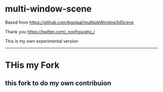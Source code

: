 # multi-window-scene
Based from https://github.com/bgstaal/multipleWindow3dScene

Thank you https://twitter.com/_nonfigurativ_/

This is my own experimental version
*****************************
<h1>THis my Fork</h1>
<h2> this  fork to do my own contribuion</h2>
